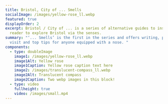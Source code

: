 ```yaml
---
title: Bristol, City of ... Smells
socialImage: /images/yellow-rose_ll.webp
featured: true
displayOrder: 2
excerpt: Bristol / City of ... is a series of alternative guides to inspire the
  reader to explore Bristol via the senses.
summary: "‘... Smells’ is the first in the series and offers writing, places to
  visit and top tips for anyone equipped with a nose. "
components:
  - type: doubleImage
    image1: /images/yellow-rose_ll.webp
    image1Alt: Yellow rose
    image1Caption: Yellow rose caption text here
    image2: /images/translucent-compass_ll.webp
    image2Alt: Translucent compass
    image2Caption: Two webp images in this block!
  - type: video
    fullheight: true
    video: /images/small.mp4
---
```

